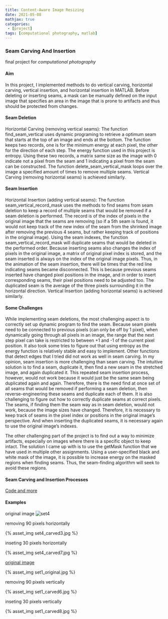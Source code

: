 ```yaml
---
title: Content-Aware Image Resizing
date: 2021-05-08
mathjax: true
categories: 
 - [project]
tags: [computational photography, matlab]
---
```


### Seam Carving And Insertion
final project for $computational$ $photography$ 

#### Aim
In this project, I implemented methods to do vertical carving, horizontal carving, vertical insertion, and horizontal insertion in MATLAB. Before deleting or inserting seams, a mask can be manually defined on the input image that specifies an area in the image that is prone to artifacts and thus should be protected from changes.

<!-- more -->

#### Seam Deletion 
Horizontal Carving (removing vertical seams): The function find_seam_vertical uses dynamic programing to retrieve a optimum seam that starts at the top of an image and ends at the bottom. The function keeps two records, one is for the minimum energy at each pixel, the other for the direction of each step. The energy function used in this project is entropy. Using these two records, a matrix same size as the image with 0 indicate not a pixel from the seam and 1 indicating a pixel from the seam can be constructed. The function delete_seam_vertical_mask loops over the image a specified amount of times to remove multiple seams. Vertical Carving (removing horizontal seams) is achieved similarly. 

#### Seam Insertion
Horizontal Insertion (adding vertical seams): The function seam_vertical_record_mask uses the methods to find seams from seam deletion to keep a record of multiple seams that would be removed if a seam deletion is performed. The record is of the index of pixels in the original image that the seams are removing (so if a 5th seam is found, it would not keep track of the new index of the seam from the shrinked image after removing the previous 4 seams, but rather keeping track of positions in the original image). Using the seam indexes, the function seam_vertical_record_mask will duplicate seams that would be deleted in the performed order. Because inserting seams also changes the index of pixels in the original image, a matrix of original pixel index is stored, and the seam inserted is always on the index of the original image pixels. Thus, in the animation of the seam insertion, there will be times that the red line indicating seams became disconnected. This is because previous seams inserted have changed pixel positions in the image, and in order to insert corresponding seams, their pixel positions need to be adjusted too. The duplicated seam is the average of the three pixels surrounding it in the horizontal direction. Vertical Insertion (adding horizontal seams) is achieved similarly. 

#### Some Challenges
While implementing seam deletions, the most challenging aspect is to correctly set up dynamic program to find the seam. Because seam pixels need to be connected to previous pixels (can only be off by 1 pixel), when dynamically going through all pixels in an image, the range that the next step pixel can take is restricted to between +1 and -1 of the current pixel position. It also took some tries to figure out that using entropy as the energy function is relatively stable and easy to implement. Other functions that detect edges that I tried did not work as well in seam carving. 
In my opinion, seam insertion is more challenging than seam carving. The intuitive solution is to find a seam, duplicate it, then find a new seam in the stretched image, and again duplicated it. This repeated seam insertion process, however, would not work because it would just be the same seam being duplicated again and again. Therefore, there is the need find at once set of all seams that would be removed if performing a seam deletion, then reverse-engineering these seams and duplicate each of them. It is also challenging to figure out how to correctly duplicate seams at correct pixels. The seams, if finding them the seam way as in seam deletion, would not work, because the image sizes have changed. Therefore, it is necessary to keep track of seams in the pixel index or positions in the original image’s perspective. And when inserting the duplicated seams, it is necessary again to use the original image’s indexes. 

The other challenging part of the project is to find out a way to minimize artifacts, especially on images where there is a specific object to keep intact. The solution I came up with is to use the getMask function that we have used in multiple other assignments. Using a user-specified black and white mask of the image, it is possible to increase energy on the masked regions when finding seams. Thus, the seam-finding algorithm will seek to avoid these regions.

#### Seam Carving and Insertion Processes

[Code and more](https://github.com/iasnobmatsu/SeamCarvingAndInsertion)

#### Examples

original image
![set4](set4_original.jpg)

removing 90 pixels horizontally

{% asset_img set4_carved3.jpg %}

inseting 30 pixels horizontally

{% asset_img set4_carved7.jpg %}

[original image](https://jojo.fandom.com/wiki/Hirohiko_Araki_JoJo_Exhibition_2012?file=Exhib8.jpg)

{% asset_img set1_original.jpg %}

removing 90 pixels vertically 

{% asset_img set1_carved6.jpg %}

inseting 30 pixels vertically

{% asset_img set1_carved8.jpg %}


